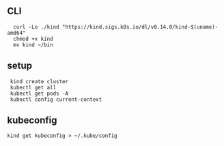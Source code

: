 ## CLI 
```
  curl -Lo ./kind "https://kind.sigs.k8s.io/dl/v0.14.0/kind-$(uname)-amd64"
  chmod +x kind
  mv kind ~/bin
```

## setup
``` 
 kind create cluster
 kubectl get all 
 kubectl get pods -A
 kubectl config current-context

```
## kubeconfig
```
kind get kubeconfig > ~/.kube/config
```
